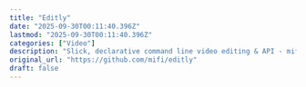 ```yaml
---
title: "Editly"
date: "2025-09-30T00:11:40.396Z"
lastmod: "2025-09-30T00:11:40.396Z"
categories: ["Video"]
description: "Slick, declarative command line video editing & API - mifi/editly"
original_url: "https://github.com/mifi/editly"
draft: false
---
```


